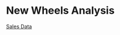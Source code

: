 # New Wheels Analysis

[Sales Data](https://drive.google.com/drive/folders/18CFt6641JIWW1ZD9vIQ6DNLRJjxyYldN?usp=share_link)
